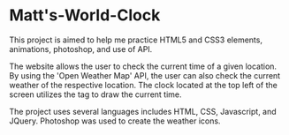 # Matt's-World-Clock

This project is aimed to help me practice HTML5 and CSS3 elements, animations, photoshop, and use of API.

The website allows the user to check the current time of a given location. By using the 'Open Weather Map' API, the user can also check the current weather of the respective location. The clock located at the top left of the screen utilizes the <canvas> tag to draw the current time.

The project uses several languages includes HTML, CSS, Javascript, and JQuery. Photoshop was used to create the weather icons.